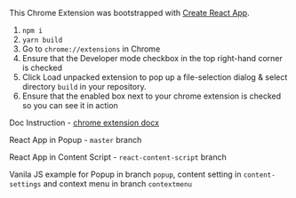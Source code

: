 This Chrome Extension was bootstrapped with [Create React App](https://github.com/facebookincubator/create-react-app).

1) ```npm i```
2) ```yarn build```
3) Go to ```chrome://extensions``` in Chrome
4) Ensure that the Developer mode checkbox in the top right-hand corner is checked
5) Click Load unpacked extension to pop up a file-selection dialog & select directory ```build``` in your repository.
6) Ensure that the enabled box next to your chrome extension is checked so you can see it in action

Doc Instruction - 
[chrome extension docx](https://github.com/FullStack-Academy-Kiev/react-chrome-extension/blob/master/chrome-extension-doc.docx)

React App in Popup - ```master``` branch

React App in Content Script - ```react-content-script``` branch

Vanila JS example for Popup in branch ```popup```, content setting in ```content-settings``` and context menu in branch ```contextmenu```
